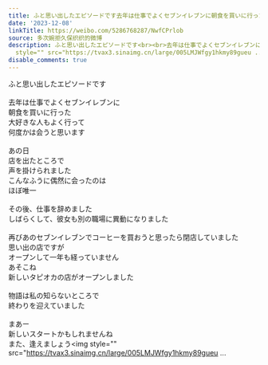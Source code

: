 ```yaml
---
title: ふと思い出したエピソードです去年は仕事でよくセブンイレブンに朝食を買いに行った大好きな人もよく行って何度かは会うと思いますあの日店を出たところで声を掛...
date: '2023-12-08'
linkTitle: https://weibo.com/5286768287/NwfCPrlob
source: 多次婉拒久保织织的微博
description: ふと思い出したエピソードです<br><br>去年は仕事でよくセブンイレブンに<br>朝食を買いに行った<br>大好きな人もよく行って<br>何度かは会うと思います<br><br>あの日<br>店を出たところで<br>声を掛けられました<br>こんなふうに偶然に会ったのは<br>ほぼ唯一<br><br>その後、仕事を辞めました<br>しばらくして、彼女も別の職場に異動になりました<br><br>再びあのセブンイレブンでコーヒーを買おうと思ったら閉店していました<br>思い出の店ですが<br>オープンして一年も経っていません<br>あそこね<br>新しいタピオカの店がオープンしました<br><br>物語は私の知らないところで<br>終わりを迎えていました<br><br>まあー<br>新しいスタートかもしれませんね<br>また、逢えましょう<img
  style="" src="https://tvax3.sinaimg.cn/large/005LMJWfgy1hkmy89gueu ...
disable_comments: true
---
```

ふと思い出したエピソードです<br><br>去年は仕事でよくセブンイレブンに<br>朝食を買いに行った<br>大好きな人もよく行って<br>何度かは会うと思います<br><br>あの日<br>店を出たところで<br>声を掛けられました<br>こんなふうに偶然に会ったのは<br>ほぼ唯一<br><br>その後、仕事を辞めました<br>しばらくして、彼女も別の職場に異動になりました<br><br>再びあのセブンイレブンでコーヒーを買おうと思ったら閉店していました<br>思い出の店ですが<br>オープンして一年も経っていません<br>あそこね<br>新しいタピオカの店がオープンしました<br><br>物語は私の知らないところで<br>終わりを迎えていました<br><br>まあー<br>新しいスタートかもしれませんね<br>また、逢えましょう<img style="" src="https://tvax3.sinaimg.cn/large/005LMJWfgy1hkmy89gueu ...